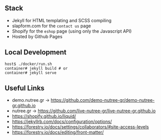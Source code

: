 ## Stack
- Jekyll for HTML templating and SCSS compiling
- slapform.com for the `contact us` page
- Shopify for the `eshop` page (using only the Javascript API)
- Hosted by Github Pages

## Local Development
```shell
host$ ./docker/run.sh
container# jekyll build # or
container# jekyll serve
```

## Useful Links
- demo.nutree.gr -> https://github.com/demo-nutree-gr/demo-nutree-gr.github.io
- nutree.gr -> https://github.com/live-nutree-gr/live-nutree-gr.github.io
- https://shopify.github.io/liquid/
- https://jekyllrb.com/docs/configuration/options/
- https://forestry.io/docs/settings/collaborators/#site-access-levels
- https://forestry.io/docs/editing/front-matter/
